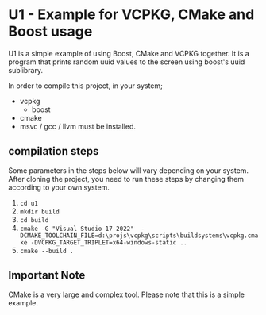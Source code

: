 # U1 - Example for VCPKG, CMake and Boost usage

U1 is a simple example of using Boost, CMake and VCPKG together.
It is a program that prints random uuid values ​​to the screen using boost's uuid sublibrary.

In order to compile this project, in your system;
* vcpkg
	- boost
* cmake
* msvc / gcc / llvm
must be installed.

## compilation steps

Some parameters in the steps below will vary depending on your system. After cloning the project, you need to run these steps by changing them according to your own system.

1. `cd u1`
2. `mkdir build`
3. `cd build`
4. `cmake -G "Visual Studio 17 2022"  -DCMAKE_TOOLCHAIN_FILE=d:\projs\vcpkg\scripts\buildsystems\vcpkg.cmake -DVCPKG_TARGET_TRIPLET=x64-windows-static ..`
5. `cmake --build .`

## Important Note

CMake is a very large and complex tool. Please note that this is a simple example.